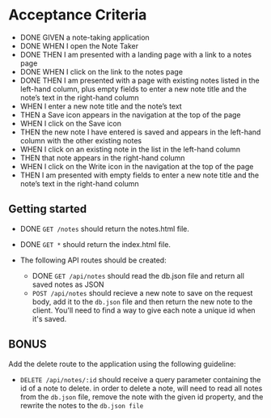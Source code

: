# Acceptance Criteria

* DONE GIVEN a note-taking application
* DONE WHEN I open the Note Taker
* DONE THEN I am presented with a landing page with a link to a notes page
* DONE WHEN I click on the link to the notes page
* DONE THEN I am presented with a page with existing notes listed in the left-hand column, plus empty fields to enter a new note title and the note’s text in the right-hand column
* WHEN I enter a new note title and the note’s text
* THEN a Save icon appears in the navigation at the top of the page
* WHEN I click on the Save icon
* THEN the new note I have entered is saved and appears in the left-hand column with the other existing notes
* WHEN I click on an existing note in the list in the left-hand column
* THEN that note appears in the right-hand column
* WHEN I click on the Write icon in the navigation at the top of the page
* THEN I am presented with empty fields to enter a new note title and the note’s text in the right-hand column

## Getting started

* DONE <code>GET /notes</code> should return the notes.html file.
* DONE <code>GET *</code> should return the index.html file.

* The following API routes should be created:
  - DONE <code>GET /api/notes</code> should read the db.json file and return all saved notes as JSON
  - <code>POST /api/notes</code> should recieve a new note to save on the request body, add it to the <code>db.json</code> file and then return the new note to the client. You'll need to find a way to give each note a unique id when it's saved.

## BONUS

Add the delete route to the application using the following guideline:
  * <code>DELETE /api/notes/:id</code> should receive a query parameter containing the id of a note to delete. in order to delete a note, will need to read all notes from the <code>db.json</code> file, remove the note with the given id property, and the rewrite the notes to the <code>db.json file</code>

